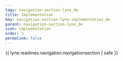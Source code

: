 ```yaml
---
tags: navigation-section-lyne_de
title: Implementation
key: navigation-section-lyne-implementation_de
parent: navigation-section-lyne_de
icon: implementation
order: 3
permalink: false  
---
```

{{ lyne.readmes.navigation.navigationsection | safe }}


